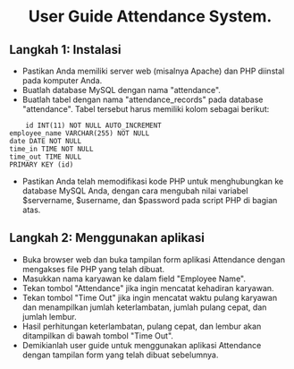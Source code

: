 <h1 align="center">User Guide Attendance System.</h1>


##  Langkah 1: Instalasi
- Pastikan Anda memiliki server web (misalnya Apache) dan PHP diinstal pada komputer Anda.
- Buatlah database MySQL dengan nama "attendance".
- Buatlah tabel dengan nama "attendance_records" pada database "attendance". Tabel tersebut harus memiliki kolom sebagai berikut:

``` 
    id INT(11) NOT NULL AUTO_INCREMENT
employee_name VARCHAR(255) NOT NULL
date DATE NOT NULL
time_in TIME NOT NULL
time_out TIME NULL
PRIMARY KEY (id)
```


- Pastikan Anda telah memodifikasi kode PHP untuk menghubungkan ke database MySQL Anda, dengan cara mengubah nilai variabel $servername, $username, dan $password pada script PHP di bagian atas.

## Langkah 2: Menggunakan aplikasi

- Buka browser web dan buka tampilan form aplikasi Attendance dengan mengakses file PHP yang telah dibuat.
- Masukkan nama karyawan ke dalam field "Employee Name".
- Tekan tombol "Attendance" jika ingin mencatat kehadiran karyawan.
- Tekan tombol "Time Out" jika ingin mencatat waktu pulang karyawan dan menampilkan jumlah keterlambatan, jumlah pulang cepat, dan jumlah lembur.
- Hasil perhitungan keterlambatan, pulang cepat, dan lembur akan ditampilkan di bawah tombol "Time Out".
- Demikianlah user guide untuk menggunakan aplikasi Attendance dengan tampilan form yang telah dibuat sebelumnya.